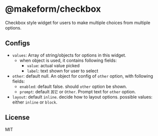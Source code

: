 # @makeform/checkbox

Checkbox style widget for users to make multiple choices from multiple options.


## Configs

 - `values`: Array of string/objects for options in this widget.
   - when object is used, it contains following fields:
     - `value`: actual value picked
     - `label`: text shown for user to select
 - `other`: default null. An object for config of `other` option, with following fields:
   - `enabled`: default false. should `other` option be shown.
   - `prompt`: default `其它` or `Other`. Prompt text for `other` option.
 - `layout`: default `inline`. decide how to layout options. possible values: either `inline` or `block`.


## License

MIT
